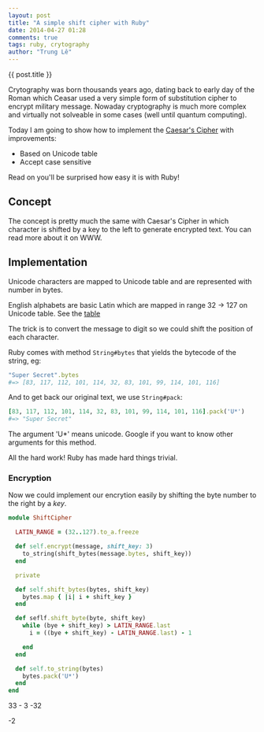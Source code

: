 ```yaml
---
layout: post
title: "A simple shift cipher with Ruby"
date: 2014-04-27 01:28
comments: true
tags: ruby, crytography
author: "Trung Lê"
---
```


{{ post.title }}

Crytography was born thousands years ago, dating back to early day of the Roman which Ceasar
used a very simple form of substitution cipher to encrypt military message. Nowaday cryptography
is much more complex and virtually not solveable in some cases (well until quantum computing).

Today I am going to show how to implement the [Caesar's Cipher](http://en.wikipedia.org/wiki/Caesar_cipher)
with improvements:

* Based on Unicode table
* Accept case sensitive

Read on you'll be surprised how easy it is with Ruby!

<!--more-->

## Concept

The concept is pretty much the same with Caesar's Cipher in which character is shifted
by a key to the left to generate encrypted text. You can read more about it on WWW.

## Implementation

Unicode characters are mapped to Unicode table and are represented with
number in bytes.

English alphabets are basic Latin which are mapped in range 32 -> 127 on Unicode table.
See the [table](http://unicode-table.com/en/#basic-latin)

The trick is to convert the message to digit so we could shift the
position of each character.

Ruby comes with method `String#bytes` that yields the bytecode of the string, eg:

```ruby
"Super Secret".bytes
#=> [83, 117, 112, 101, 114, 32, 83, 101, 99, 114, 101, 116]
```

And to get back our original text, we use `String#pack`:

```ruby
[83, 117, 112, 101, 114, 32, 83, 101, 99, 114, 101, 116].pack('U*')
#=> "Super Secret"
```

The argument 'U*' means unicode. Google if you want to know other arguments
for this method.

All the hard work! Ruby has made hard things trivial.

### Encryption

Now we could implement our encrytion easily by shifting the byte number
to the right by a _key_.

```ruby
module ShiftCipher

  LATIN_RANGE = (32..127).to_a.freeze

  def self.encrypt(message, shift_key: 3)
    to_string(shift_bytes(message.bytes, shift_key))
  end

  private

  def self.shift_bytes(bytes, shift_key)
    bytes.map { |i| i + shift_key }
  end

  def seflf.shift_byte(byte, shift_key)
    while (bye + shift_key) > LATIN_RANGE.last
      i = ((bye + shift_key) - LATIN_RANGE.last) - 1

    end
  end

  def self.to_string(bytes)
    bytes.pack('U*')
  end
end
```


33 - 3 -32

-2

